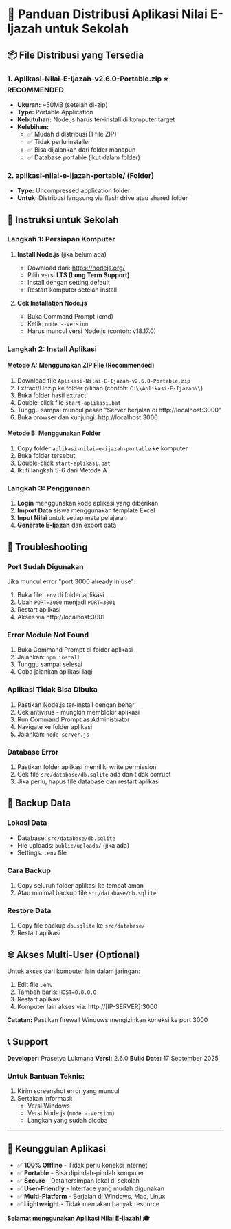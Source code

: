 # 🏫 Panduan Distribusi Aplikasi Nilai E-Ijazah untuk Sekolah

## 📦 File Distribusi yang Tersedia

### 1. **Aplikasi-Nilai-E-Ijazah-v2.6.0-Portable.zip** ⭐ RECOMMENDED
- **Ukuran:** ~50MB (setelah di-zip)
- **Type:** Portable Application
- **Kebutuhan:** Node.js harus ter-install di komputer target
- **Kelebihan:**
  - ✅ Mudah didistribusi (1 file ZIP)
  - ✅ Tidak perlu installer
  - ✅ Bisa dijalankan dari folder manapun
  - ✅ Database portable (ikut dalam folder)

### 2. **aplikasi-nilai-e-ijazah-portable/** (Folder)
- **Type:** Uncompressed application folder
- **Untuk:** Distribusi langsung via flash drive atau shared folder

## 🚀 Instruksi untuk Sekolah

### **Langkah 1: Persiapan Komputer**
1. **Install Node.js** (jika belum ada)
   - Download dari: https://nodejs.org/
   - Pilih versi **LTS (Long Term Support)**
   - Install dengan setting default
   - Restart komputer setelah install

2. **Cek Installation Node.js**
   - Buka Command Prompt (cmd)
   - Ketik: `node --version`
   - Harus muncul versi Node.js (contoh: v18.17.0)

### **Langkah 2: Install Aplikasi**

#### **Metode A: Menggunakan ZIP File (Recommended)**
1. Download file `Aplikasi-Nilai-E-Ijazah-v2.6.0-Portable.zip`
2. Extract/Unzip ke folder pilihan (contoh: `C:\\Aplikasi-E-Ijazah\\`)
3. Buka folder hasil extract
4. Double-click file `start-aplikasi.bat`
5. Tunggu sampai muncul pesan "Server berjalan di http://localhost:3000"
6. Buka browser dan kunjungi: http://localhost:3000

#### **Metode B: Menggunakan Folder**
1. Copy folder `aplikasi-nilai-e-ijazah-portable` ke komputer
2. Buka folder tersebut
3. Double-click `start-aplikasi.bat`
4. Ikuti langkah 5-6 dari Metode A

### **Langkah 3: Penggunaan**
1. **Login** menggunakan kode aplikasi yang diberikan
2. **Import Data** siswa menggunakan template Excel
3. **Input Nilai** untuk setiap mata pelajaran
4. **Generate E-Ijazah** dan export data

## 🔧 Troubleshooting

### **Port Sudah Digunakan**
Jika muncul error "port 3000 already in use":
1. Buka file `.env` di folder aplikasi
2. Ubah `PORT=3000` menjadi `PORT=3001`
3. Restart aplikasi
4. Akses via http://localhost:3001

### **Error Module Not Found**
1. Buka Command Prompt di folder aplikasi
2. Jalankan: `npm install`
3. Tunggu sampai selesai
4. Coba jalankan aplikasi lagi

### **Aplikasi Tidak Bisa Dibuka**
1. Pastikan Node.js ter-install dengan benar
2. Cek antivirus - mungkin memblokir aplikasi
3. Run Command Prompt as Administrator
4. Navigate ke folder aplikasi
5. Jalankan: `node server.js`

### **Database Error**
1. Pastikan folder aplikasi memiliki write permission
2. Cek file `src/database/db.sqlite` ada dan tidak corrupt
3. Jika perlu, hapus file database dan restart aplikasi

## 💾 Backup Data

### **Lokasi Data**
- Database: `src/database/db.sqlite`
- File uploads: `public/uploads/` (jika ada)
- Settings: `.env` file

### **Cara Backup**
1. Copy seluruh folder aplikasi ke tempat aman
2. Atau minimal backup file `src/database/db.sqlite`

### **Restore Data**
1. Copy file backup `db.sqlite` ke `src/database/`
2. Restart aplikasi

## 🌐 Akses Multi-User (Optional)

Untuk akses dari komputer lain dalam jaringan:
1. Edit file `.env`
2. Tambah baris: `HOST=0.0.0.0`
3. Restart aplikasi
4. Komputer lain akses via: http://[IP-SERVER]:3000

**Catatan:** Pastikan firewall Windows mengizinkan koneksi ke port 3000

## 📞 Support

**Developer:** Prasetya Lukmana
**Versi:** 2.6.0
**Build Date:** 17 September 2025

### **Untuk Bantuan Teknis:**
1. Kirim screenshot error yang muncul
2. Sertakan informasi:
   - Versi Windows
   - Versi Node.js (`node --version`)
   - Langkah yang sudah dicoba

---

## 🎯 Keunggulan Aplikasi

- ✅ **100% Offline** - Tidak perlu koneksi internet
- ✅ **Portable** - Bisa dipindah-pindah komputer
- ✅ **Secure** - Data tersimpan lokal di sekolah
- ✅ **User-Friendly** - Interface yang mudah digunakan
- ✅ **Multi-Platform** - Berjalan di Windows, Mac, Linux
- ✅ **Lightweight** - Tidak memakan banyak resource

**Selamat menggunakan Aplikasi Nilai E-Ijazah! 🎓**